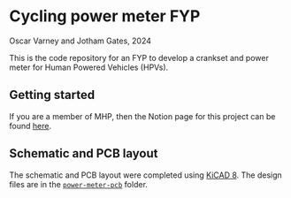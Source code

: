 # Cycling power meter FYP
Oscar Varney and Jotham Gates, 2024

This is the code repository for an FYP to develop a crankset and power meter for Human Powered Vehicles (HPVs).

## Getting started
If you are a member of MHP, then the Notion page for this project can be found [here](https://www.notion.so/monashhumanpower/Power-Pedals-Cranks-FYP-3e6eb409a05642b1ad961b32c2f40aa7).

## Schematic and PCB layout
The schematic and PCB layout were completed using [KiCAD 8](https://www.kicad.org/). The design files are in the [`power-meter-pcb`](./power-meter-pcb/) folder.